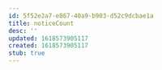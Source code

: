 ```yaml
---
id: 5f52e2a7-e867-40a9-b903-d52c9dcbae1a
title: noticeCount
desc: ''
updated: 1618573905117
created: 1618573905117
stub: true
---
```


